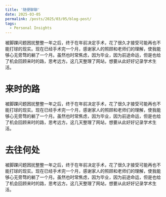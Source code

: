 ```yaml
---
title: '随便聊聊'
date: 2025-03-05
permalink: /posts/2025/03/05/blog-post/
tags:
  - Personal Insights
---
```


被脚踝问题困扰整整一年之后，终于在年前决定手术，花了很久才接受可能再也不能打球的现实。现在已经手术完一个月，感谢家人的照顾和老师们的理解，使我能够心无旁骛的躺了一个月。虽然也时常焦虑，因为毕业，因为前途命运，但是也给了机会回顾来时的路，思考远方。这几天整理了网站，想要从此好好记录学术生活。
# 来时的路
  被脚踝问题困扰整整一年之后，终于在年前决定手术，花了很久才接受可能再也不能打球的现实。现在已经手术完一个月，感谢家人的照顾和老师们的理解，使我能够心无旁骛的躺了一个月。虽然也时常焦虑，因为毕业，因为前途命运，但是也给了机会回顾来时的路，思考远方。这几天整理了网站，想要从此好好记录学术生活。

# 去往何处
  被脚踝问题困扰整整一年之后，终于在年前决定手术，花了很久才接受可能再也不能打球的现实。现在已经手术完一个月，感谢家人的照顾和老师们的理解，使我能够心无旁骛的躺了一个月。虽然也时常焦虑，因为毕业，因为前途命运，但是也给了机会回顾来时的路，思考远方。这几天整理了网站，想要从此好好记录学术生活。


